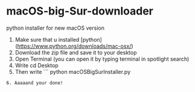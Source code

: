 # macOS-big-Sur-downloader
python installer for new macOS version



1. Make sure that u installed [python] (https://www.python.org/downloads/mac-osx/)
2. Download the zip file and save it to your desktop 
3. Open Terminal (you can open it by typing terminal in spotlight search)
4. Write cd Desktop
5. Then write ```
python macOSBigSurInstaller.py
```
6. Aaaaand your done!
